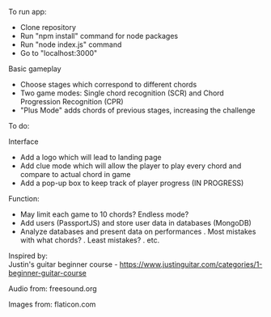 To run app:
- Clone repository
- Run "npm install" command for node packages
- Run "node index.js" command
- Go to "localhost:3000"

Basic gameplay
- Choose stages which correspond to different chords
- Two game modes: Single chord recognition (SCR) and Chord Progression Recognition (CPR)
- "Plus Mode" adds chords of previous stages, increasing the challenge

To do: 

Interface
- Add a logo which will lead to landing page
- Add clue mode which will allow the player to play every chord and compare to actual chord in game
- Add a pop-up box to keep track of player progress (IN PROGRESS)

Function:
- May limit each game to 10 chords? Endless mode?
- Add users (PassportJS) and store user data in databases (MongoDB)
- Analyze databases and present data on performances
            . Most mistakes with what chords?
            . Least mistakes?
            . etc.

Inspired by:   
Justin's guitar beginner course - https://www.justinguitar.com/categories/1-beginner-guitar-course

Audio from: freesound.org

Images from: flaticon.com
